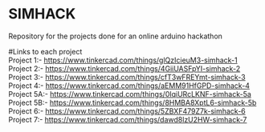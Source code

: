 # SIMHACK
Repository for the projects done for an online arduino hackathon 

#Links to each project <br />
Project 1:- https://www.tinkercad.com/things/glQzIcieuM3-simhack-1 <br />
Project 2:- https://www.tinkercad.com/things/4GiiUASFpYI-simhack-2 <br />
Project 3:- https://www.tinkercad.com/things/cfT3wFREYmt-simhack-3 <br />
Project 4:- https://www.tinkercad.com/things/aEMM91HfGPD-simhack-4 <br />
Project 5A:- https://www.tinkercad.com/things/0IqiURcLKNF-simhack-5a <br />
Project 5B:- https://www.tinkercad.com/things/8HMBA8XptL6-simhack-5b <br />
Project 6:- https://www.tinkercad.com/things/5ZBXF479Z7k-simhack-6 <br />
Project 7:- https://www.tinkercad.com/things/dawd8lzU2HW-simhack-7 <br />

